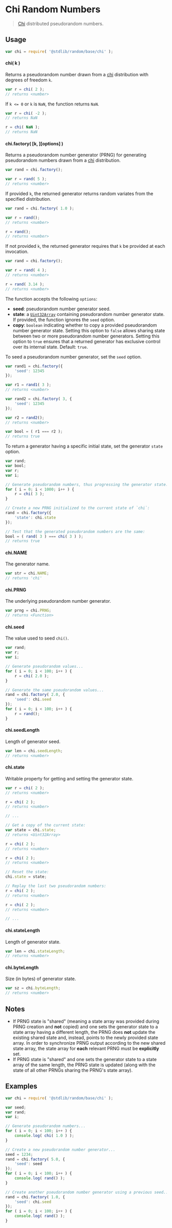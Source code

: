 <!--

@license Apache-2.0

Copyright (c) 2018 The Stdlib Authors.

Licensed under the Apache License, Version 2.0 (the "License");
you may not use this file except in compliance with the License.
You may obtain a copy of the License at

   http://www.apache.org/licenses/LICENSE-2.0

Unless required by applicable law or agreed to in writing, software
distributed under the License is distributed on an "AS IS" BASIS,
WITHOUT WARRANTIES OR CONDITIONS OF ANY KIND, either express or implied.
See the License for the specific language governing permissions and
limitations under the License.

-->

# Chi Random Numbers

> [Chi][chi] distributed pseudorandom numbers.

<section class="usage">

## Usage

```javascript
var chi = require( '@stdlib/random/base/chi' );
```

#### chi( k )

Returns a pseudorandom number drawn from a [chi][chi] distribution with degrees of freedom `k`.

```javascript
var r = chi( 2 );
// returns <number>
```

If `k <= 0` or `k` is `NaN`, the function returns `NaN`.

```javascript
var r = chi( -2 );
// returns NaN

r = chi( NaN );
// returns NaN
```

#### chi.factory( \[k, ]\[options] )

Returns a pseudorandom number generator (PRNG) for generating pseudorandom numbers drawn from a [chi][chi] distribution.

```javascript
var rand = chi.factory();

var r = rand( 5 );
// returns <number>
```

If provided `k`, the returned generator returns random variates from the specified distribution.

```javascript
var rand = chi.factory( 1.0 );

var r = rand();
// returns <number>

r = rand();
// returns <number>
```

If not provided `k`, the returned generator requires that `k` be provided at each invocation.

```javascript
var rand = chi.factory();

var r = rand( 4 );
// returns <number>

r = rand( 3.14 );
// returns <number>
```

The function accepts the following `options`:

-   **seed**: pseudorandom number generator seed.
-   **state**: a [`Uint32Array`][@stdlib/array/uint32] containing pseudorandom number generator state. If provided, the function ignores the `seed` option.
-   **copy**: `boolean` indicating whether to copy a provided pseudorandom number generator state. Setting this option to `false` allows sharing state between two or more pseudorandom number generators. Setting this option to `true` ensures that a returned generator has exclusive control over its internal state. Default: `true`.

To seed a pseudorandom number generator, set the `seed` option.

```javascript
var rand1 = chi.factory({
    'seed': 12345
});

var r1 = rand1( 3 );
// returns <number>

var rand2 = chi.factory( 3, {
    'seed': 12345
});

var r2 = rand2();
// returns <number>

var bool = ( r1 === r2 );
// returns true
```

To return a generator having a specific initial state, set the generator `state` option.

```javascript
var rand;
var bool;
var r;
var i;

// Generate pseudorandom numbers, thus progressing the generator state:
for ( i = 0; i < 1000; i++ ) {
    r = chi( 3 );
}

// Create a new PRNG initialized to the current state of `chi`:
rand = chi.factory({
    'state': chi.state
});

// Test that the generated pseudorandom numbers are the same:
bool = ( rand( 3 ) === chi( 3 ) );
// returns true
```

#### chi.NAME

The generator name.

```javascript
var str = chi.NAME;
// returns 'chi'
```

#### chi.PRNG

The underlying pseudorandom number generator.

```javascript
var prng = chi.PRNG;
// returns <Function>
```

#### chi.seed

The value used to seed `chi()`.

```javascript
var rand;
var r;
var i;

// Generate pseudorandom values...
for ( i = 0; i < 100; i++ ) {
    r = chi( 2.0 );
}

// Generate the same pseudorandom values...
rand = chi.factory( 2.0, {
    'seed': chi.seed
});
for ( i = 0; i < 100; i++ ) {
    r = rand();
}
```

#### chi.seedLength

Length of generator seed.

```javascript
var len = chi.seedLength;
// returns <number>
```

#### chi.state

Writable property for getting and setting the generator state.

```javascript
var r = chi( 2 );
// returns <number>

r = chi( 2 );
// returns <number>

// ...

// Get a copy of the current state:
var state = chi.state;
// returns <Uint32Array>

r = chi( 2 );
// returns <number>

r = chi( 2 );
// returns <number>

// Reset the state:
chi.state = state;

// Replay the last two pseudorandom numbers:
r = chi( 2 );
// returns <number>

r = chi( 2 );
// returns <number>

// ...
```

#### chi.stateLength

Length of generator state.

```javascript
var len = chi.stateLength;
// returns <number>
```

#### chi.byteLength

Size (in bytes) of generator state.

```javascript
var sz = chi.byteLength;
// returns <number>
```

</section>

<!-- /.usage -->

<section class="notes">

## Notes

-   If PRNG state is "shared" (meaning a state array was provided during PRNG creation and **not** copied) and one sets the generator state to a state array having a different length, the PRNG does **not** update the existing shared state and, instead, points to the newly provided state array. In order to synchronize PRNG output according to the new shared state array, the state array for **each** relevant PRNG must be **explicitly** set.
-   If PRNG state is "shared" and one sets the generator state to a state array of the same length, the PRNG state is updated (along with the state of all other PRNGs sharing the PRNG's state array).

</section>

<!-- /.notes -->

<section class="examples">

## Examples

<!-- eslint no-undef: "error" -->

```javascript
var chi = require( '@stdlib/random/base/chi' );

var seed;
var rand;
var i;

// Generate pseudorandom numbers...
for ( i = 0; i < 100; i++ ) {
    console.log( chi( 1.0 ) );
}

// Create a new pseudorandom number generator...
seed = 1234;
rand = chi.factory( 5.0, {
    'seed': seed
});
for ( i = 0; i < 100; i++ ) {
    console.log( rand() );
}

// Create another pseudorandom number generator using a previous seed...
rand = chi.factory( 1.0, {
    'seed': chi.seed
});
for ( i = 0; i < 100; i++ ) {
    console.log( rand() );
}
```

</section>

<!-- /.examples -->

<section class="links">

[chi]: https://en.wikipedia.org/wiki/Chi_distribution

[@stdlib/array/uint32]: https://github.com/stdlib-js/stdlib

</section>

<!-- /.links -->
